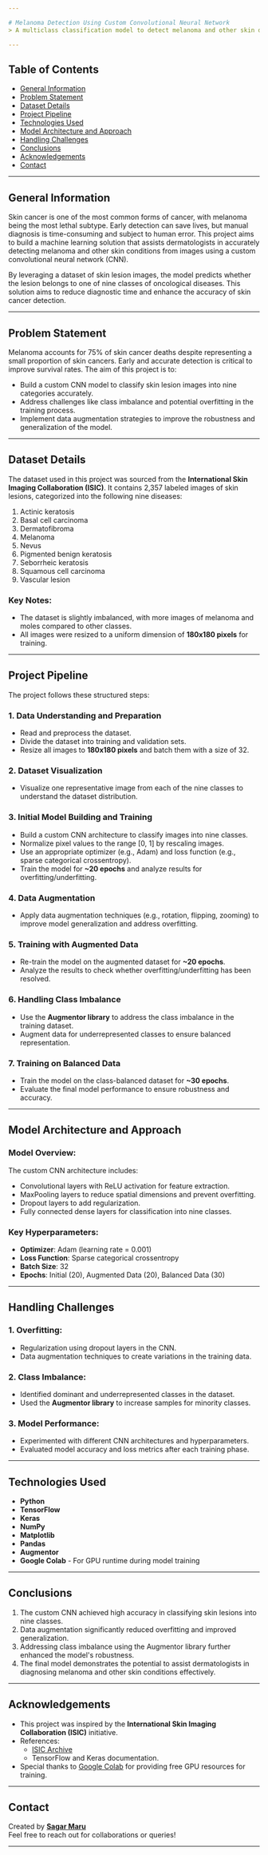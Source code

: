 ```yaml
---

# Melanoma Detection Using Custom Convolutional Neural Network
> A multiclass classification model to detect melanoma and other skin diseases using a custom CNN built in TensorFlow.

---
```


## Table of Contents
* [General Information](#general-information)
* [Problem Statement](#problem-statement)
* [Dataset Details](#dataset-details)
* [Project Pipeline](#project-pipeline)
* [Technologies Used](#technologies-used)
* [Model Architecture and Approach](#model-architecture-and-approach)
* [Handling Challenges](#handling-challenges)
* [Conclusions](#conclusions)
* [Acknowledgements](#acknowledgements)
* [Contact](#contact)

---

## General Information
Skin cancer is one of the most common forms of cancer, with melanoma being the most lethal subtype. Early detection can save lives, but manual diagnosis is time-consuming and subject to human error. This project aims to build a machine learning solution that assists dermatologists in accurately detecting melanoma and other skin conditions from images using a custom convolutional neural network (CNN).

By leveraging a dataset of skin lesion images, the model predicts whether the lesion belongs to one of nine classes of oncological diseases. This solution aims to reduce diagnostic time and enhance the accuracy of skin cancer detection.

---

## Problem Statement
Melanoma accounts for 75% of skin cancer deaths despite representing a small proportion of skin cancers. Early and accurate detection is critical to improve survival rates. The aim of this project is to:

- Build a custom CNN model to classify skin lesion images into nine categories accurately.
- Address challenges like class imbalance and potential overfitting in the training process.
- Implement data augmentation strategies to improve the robustness and generalization of the model.

---

## Dataset Details
The dataset used in this project was sourced from the **International Skin Imaging Collaboration (ISIC)**. It contains 2,357 labeled images of skin lesions, categorized into the following nine diseases:

1. Actinic keratosis  
2. Basal cell carcinoma  
3. Dermatofibroma  
4. Melanoma  
5. Nevus  
6. Pigmented benign keratosis  
7. Seborrheic keratosis  
8. Squamous cell carcinoma  
9. Vascular lesion  

### Key Notes:
- The dataset is slightly imbalanced, with more images of melanoma and moles compared to other classes.
- All images were resized to a uniform dimension of **180x180 pixels** for training.

---

## Project Pipeline
The project follows these structured steps:

### 1. Data Understanding and Preparation
- Read and preprocess the dataset.
- Divide the dataset into training and validation sets.
- Resize all images to **180x180 pixels** and batch them with a size of 32.

### 2. Dataset Visualization
- Visualize one representative image from each of the nine classes to understand the dataset distribution.

### 3. Initial Model Building and Training
- Build a custom CNN architecture to classify images into nine classes.
- Normalize pixel values to the range [0, 1] by rescaling images.
- Use an appropriate optimizer (e.g., Adam) and loss function (e.g., sparse categorical crossentropy).
- Train the model for **~20 epochs** and analyze results for overfitting/underfitting.

### 4. Data Augmentation
- Apply data augmentation techniques (e.g., rotation, flipping, zooming) to improve model generalization and address overfitting.

### 5. Training with Augmented Data
- Re-train the model on the augmented dataset for **~20 epochs**.
- Analyze the results to check whether overfitting/underfitting has been resolved.

### 6. Handling Class Imbalance
- Use the **Augmentor library** to address the class imbalance in the training dataset.
- Augment data for underrepresented classes to ensure balanced representation.

### 7. Training on Balanced Data
- Train the model on the class-balanced dataset for **~30 epochs**.
- Evaluate the final model performance to ensure robustness and accuracy.

---

## Model Architecture and Approach
### Model Overview:
The custom CNN architecture includes:
- Convolutional layers with ReLU activation for feature extraction.
- MaxPooling layers to reduce spatial dimensions and prevent overfitting.
- Dropout layers to add regularization.
- Fully connected dense layers for classification into nine classes.

### Key Hyperparameters:
- **Optimizer**: Adam (learning rate = 0.001)  
- **Loss Function**: Sparse categorical crossentropy  
- **Batch Size**: 32  
- **Epochs**: Initial (20), Augmented Data (20), Balanced Data (30)

---

## Handling Challenges
### 1. Overfitting:
- Regularization using dropout layers in the CNN.
- Data augmentation techniques to create variations in the training data.
  
### 2. Class Imbalance:
- Identified dominant and underrepresented classes in the dataset.
- Used the **Augmentor library** to increase samples for minority classes.

### 3. Model Performance:
- Experimented with different CNN architectures and hyperparameters.
- Evaluated model accuracy and loss metrics after each training phase.

---

## Technologies Used
- **Python**
- **TensorFlow**
- **Keras**
- **NumPy**
- **Matplotlib**
- **Pandas**
- **Augmentor**
- **Google Colab** - For GPU runtime during model training

---

## Conclusions
1. The custom CNN achieved high accuracy in classifying skin lesions into nine classes.  
2. Data augmentation significantly reduced overfitting and improved generalization.  
3. Addressing class imbalance using the Augmentor library further enhanced the model's robustness.  
4. The final model demonstrates the potential to assist dermatologists in diagnosing melanoma and other skin conditions effectively.

---

## Acknowledgements
- This project was inspired by the **International Skin Imaging Collaboration (ISIC)** initiative.  
- References:
  - [ISIC Archive](https://www.isic-archive.com/)
  - TensorFlow and Keras documentation.  
- Special thanks to [Google Colab](https://colab.research.google.com/) for providing free GPU resources for training.

---

## Contact
Created by **[Sagar Maru](https://github.com/sagar-maru)**  
Feel free to reach out for collaborations or queries!

--- 